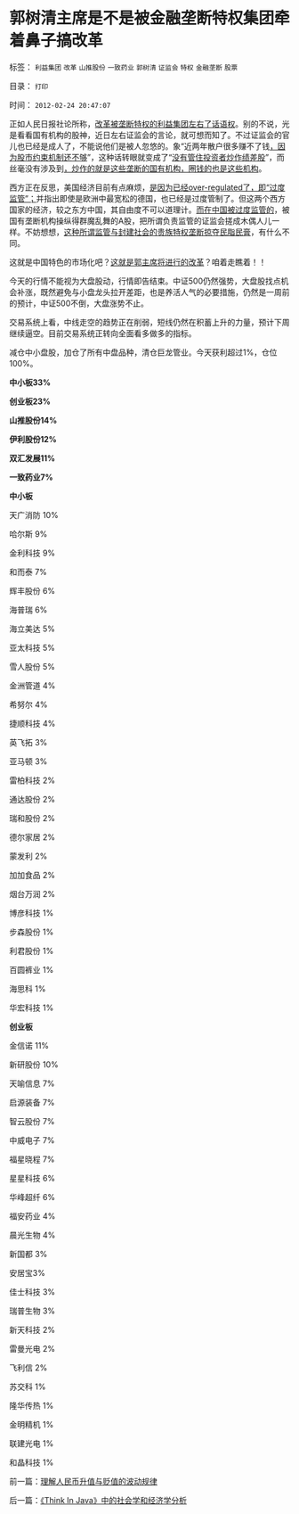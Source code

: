 # 郭树清主席是不是被金融垄断特权集团牵着鼻子搞改革

标签： `利益集团` `改革` `山推股份` `一致药业` `郭树清` `证监会` `特权` `金融垄断` `股票` 

目录： `打印`

时间： `2012-02-24 20:47:07`

正如人民日报社论所称，[改革被垄断特权的利益集团左右了话语权](../../../2012/2/21/证监会新政又是金融垄断集团定制的改革吗？.md)。别的不说，光是看看国有机构的股神，近日左右证监会的言论，就可想而知了。不过证监会的官儿也已经是成人了，不能说他们是被人忽悠的。象“近两年散户很多赚不了钱[，因为股市约束机制还不够](../../../2012/1/13/证监会把股票当债券，打压导致大熊市；.md)”，这种话转眼就变成了“[没有管住投资者炒作绩差股](../../../2012/1/13/投机有益，做庄合理，打压投机做庄“违法”.md)”，而丝毫没有涉及到[，炒作的就是这些垄断的国有机构，圈钱的也是这些机构](../../../2012/1/10/机构型股神的“谷物法”，政治型股神和孔庆东老师.md)。

西方正在反思，美国经济目前有点麻烦，[是因为已经over-regulated了，即“过度监管”；](../../../2011/12/1/小政府＝消费者依法诉讼取代“监管”.md)并指出即使是欧洲中最宽松的德国，也已经是过度管制了。但这两个西方国家的经济，较之东方中国，其自由度不可以道理计。[而在中国被过度监管的](../../../2012/2/15/证监会只需做好三年小事，谈忽悠创新“重监管，轻审批”.md)，被国有垄断机构操纵得群魔乱舞的A股，把所谓负责监管的证监会搓成木偶人儿一样。不妨想想，[这种所谓监管与封建社会的贵族特权垄断掠夺民脂民膏](../../../2012/1/12/特权机构的“打新”是凶残的暴政.md)，有什么不同。

这就是中国特色的市场化吧？[这就是郭主席将进行的改革](../../../2012/2/22/私有制不是私有化，市场经济不是市场化，民主不是选举化.md)？咱着走瞧着！！

今天的行情不能视为大盘股动，行情即告结束。中证500仍然强势，大盘股找点机会补涨，既然避免与小盘龙头拉开差距，也是养活人气的必要措施，仍然是一周前的预计，中证500不倒，大盘涨势不止。

交易系统上看，中线走空的趋势正在削弱，短线仍然在积蓄上升的力量，预计下周继续逼空。目前交易系统正转向全面看多做多的指标。

减仓中小盘股，加仓了所有中盘品种，清仓巨龙管业。今天获利超过1%，仓位100%。

**中小板33%**

**创业板23%**

**山推股份14%**

**伊利股份12%**

**双汇发展11%**

**一致药业7%**

**中小板**

天广消防 10%

哈尔斯 9%

金利科技 9%

和而泰 7%

辉丰股份 6%

海普瑞 6%

海立美达 5%

亚太科技 5%

雪人股份 5%

金洲管道 4%

希努尔 4%

捷顺科技 4%

英飞拓 3%

亚马顿 3%

雷柏科技 2%

通达股份 2%

瑞和股份 2%

德尔家居 2%

蒙发利 2%

加加食品 2%

烟台万润 2%

博彦科技 1%

步森股份 1%

利君股份 1%

百圆裤业 1%

海思科 1%

华宏科技 1%

**创业板**

金信诺 11%

新研股份 10%

天喻信息 7%

启源装备 7%

智云股份 7%

中威电子 7%

福星晓程 7%

星星科技 6%

华峰超纤 6%

福安药业 4%

晨光生物 4%

新国都 3%

安居宝3%

佳士科技 3%

瑞普生物 3%

新天科技 2%

雷曼光电 2%

飞利信 2%

苏交科 1%

隆华传热 1%

金明精机 1%

联建光电 1%

和晶科技 1%



前一篇：[理解人民币升值与贬值的波动规律](../../../2012/2/24/理解人民币升值与贬值的波动规律.md)

后一篇：[《Think&nbsp;In&nbsp;Java》中的社会学和经济学分析](../../../2012/2/25/《ThinkInJava》中的社会学和经济学分析.md)